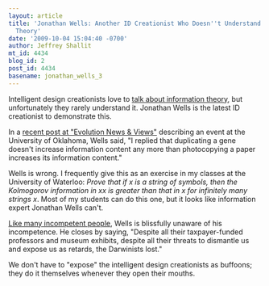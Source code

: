 ```yaml
---
layout: article
title: 'Jonathan Wells: Another ID Creationist Who Doesn''t Understand Information
  Theory'
date: '2009-10-04 15:04:40 -0700'
author: Jeffrey Shallit
mt_id: 4434
blog_id: 2
post_id: 4434
basename: jonathan_wells_3
---
```

Intelligent design creationists love to [talk about information theory](http://recursed.blogspot.com/2006/03/nancy-pearcey-creationists-miss.html), but unfortunately they rarely understand it.  Jonathan Wells is the latest ID creationist to demonstrate this.

In a [recent post at "Evolution News & Views"](http://www.evolutionnews.org/2009/10/storming_the_beaches_of_norman.html) describing an event at the University of Oklahoma, Wells said, "I replied that duplicating a gene doesn't increase information content any more than photocopying a paper increases its information content."

Wells is wrong.  I frequently give this as an exercise in my classes at the University of Waterloo:  _Prove that if x is a string of symbols, then the Kolmogorov information in xx is greater than that in x for infinitely many strings x_.  Most of my students can do this one, but it looks like information expert Jonathan Wells can't.

[Like many incompetent people](http://www.apa.org/journals/features/psp7761121.pdf), Wells is blissfully unaware of his incompetence.  He closes by saying, "Despite all their taxpayer-funded professors and museum exhibits, despite all their threats to dismantle us and expose us as retards, the Darwinists lost."  

We don't have to "expose" the intelligent design creationists as buffoons; they do it themselves whenever they open their mouths.
